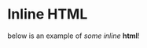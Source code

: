# Inline HTML

<head>
	<title>Title!</title>
	<meta charSet="utf-8" />
</head>

below is an example of <i>some inline</i> <b>html</b>!